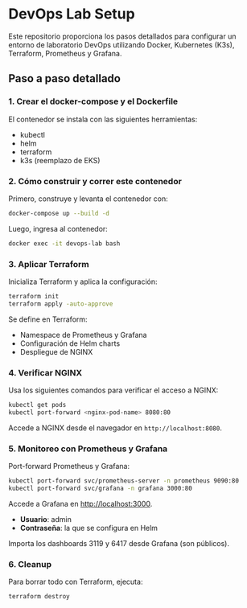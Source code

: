 # DevOps Lab Setup

Este repositorio proporciona los pasos detallados para configurar un entorno de laboratorio DevOps utilizando Docker, Kubernetes (K3s), Terraform, Prometheus y Grafana.

## Paso a paso detallado

### 1. Crear el docker-compose y el Dockerfile

El contenedor se instala con las siguientes herramientas:

- kubectl
- helm
- terraform
- k3s (reemplazo de EKS)

### 2. Cómo construir y correr este contenedor

Primero, construye y levanta el contenedor con:

```bash
docker-compose up --build -d
```

Luego, ingresa al contenedor:

```bash
docker exec -it devops-lab bash
```

### 3. Aplicar Terraform

Inicializa Terraform y aplica la configuración:

```bash
terraform init
terraform apply -auto-approve
```

Se define en Terraform:

- Namespace de Prometheus y Grafana
- Configuración de Helm charts
- Despliegue de NGINX

### 4. Verificar NGINX

Usa los siguientes comandos para verificar el acceso a NGINX:

```bash
kubectl get pods
kubectl port-forward <nginx-pod-name> 8080:80
```

Accede a NGINX desde el navegador en `http://localhost:8080`.

### 5. Monitoreo con Prometheus y Grafana

Port-forward Prometheus y Grafana:

```bash
kubectl port-forward svc/prometheus-server -n prometheus 9090:80
kubectl port-forward svc/grafana -n grafana 3000:80
```

Accede a Grafana en [http://localhost:3000](http://localhost:3000).

- **Usuario**: admin
- **Contraseña**: la que se configura en Helm

Importa los dashboards 3119 y 6417 desde Grafana (son públicos).

### 6. Cleanup

Para borrar todo con Terraform, ejecuta:

```bash
terraform destroy
```
